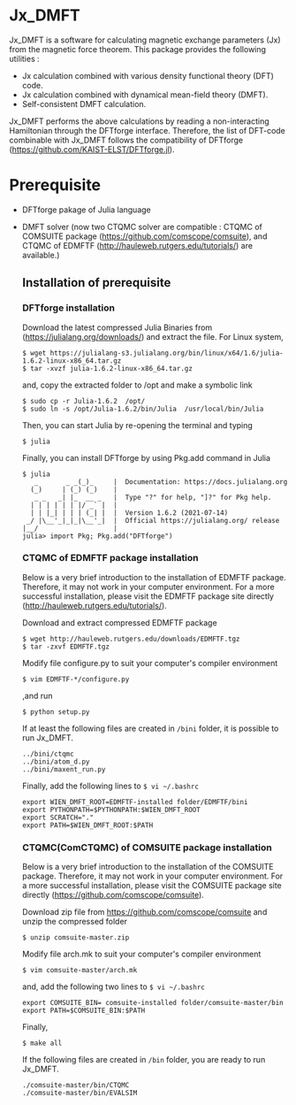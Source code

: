 # Jx_DMFT
Jx_DMFT is a software for calculating magnetic exchange parameters (Jx) from the magnetic force theorem. 
This package provides the following utilities :

* Jx calculation combined with various density functional theory (DFT) code.
* Jx calculation combined with dynamical mean-field theory (DMFT).
* Self-consistent DMFT calculation.

Jx_DMFT performs the above calculations by reading a non-interacting Hamiltonian through the DFTforge interface. Therefore, the list of DFT-code combinable with Jx_DMFT follows the compatibility of DFTforge (https://github.com/KAIST-ELST/DFTforge.jl).

# Prerequisite
* DFTforge pakage of Julia language
* DMFT solver (now two CTQMC solver are compatible : CTQMC of COMSUITE package (https://github.com/comscope/comsuite), and CTQMC of EDMFTF (http://hauleweb.rutgers.edu/tutorials/) are available.)

  ## Installation of prerequisite
    ### DFTforge installation
    Download the latest compressed Julia Binaries from (https://julialang.org/downloads/) and extract the file. For Linux system,
    ```
    $ wget https://julialang-s3.julialang.org/bin/linux/x64/1.6/julia-1.6.2-linux-x86_64.tar.gz
    $ tar -xvzf julia-1.6.2-linux-x86_64.tar.gz
    ```
    and, copy the extracted folder to /opt and make a symbolic link
    ```
    $ sudo cp -r Julia-1.6.2  /opt/
    $ sudo ln -s /opt/Julia-1.6.2/bin/Julia  /usr/local/bin/Julia
    ```
    Then, you can start Julia by re-opening the terminal and typing
    ```
    $ julia
    ```
    Finally, you can install DFTforge by using Pkg.add command in Julia
    ```
    $ julia
       _       _ _(_)_     |  Documentation: https://docs.julialang.org
      (_)     | (_) (_)    |
       _ _   _| |_  __ _   |  Type "?" for help, "]?" for Pkg help.
      | | | | | | |/ _` |  |
      | | |_| | | | (_| |  |  Version 1.6.2 (2021-07-14)
     _/ |\__'_|_|_|\__'_|  |  Official https://julialang.org/ release
    |__/                   |
    julia> import Pkg; Pkg.add("DFTforge")
    ```


    ### CTQMC of EDMFTF package installation
    Below is a very brief introduction to the installation of EDMFTF package. Therefore, it may not work in your computer environment. For a more successful installation, please visit the EDMFTF package site directly (http://hauleweb.rutgers.edu/tutorials/).
    
    Download and extract compressed EDMFTF package
    ```
    $ wget http://hauleweb.rutgers.edu/downloads/EDMFTF.tgz
    $ tar -zxvf EDMFTF.tgz
    ```
    
    Modify file configure.py to suit your computer's compiler environment
    ```
    $ vim EDMFTF-*/configure.py
    ```
    
    ,and run
    ```
    $ python setup.py
    ```
    
    If at least the following files are created in ``/bini`` folder, it is possible to run Jx_DMFT.
    ```
    ../bini/ctqmc
    ../bini/atom_d.py
    ../bini/maxent_run.py
    ```

    Finally, add the following lines to ``$ vi ~/.bashrc``
    ```
    export WIEN_DMFT_ROOT=EDMFTF-installed folder/EDMFTF/bini
    export PYTHONPATH=$PYTHONPATH:$WIEN_DMFT_ROOT
    export SCRATCH="."
    export PATH=$WIEN_DMFT_ROOT:$PATH
    ```
    

    ### CTQMC(ComCTQMC) of COMSUITE package installation
    Below is a very brief introduction to the installation of the COMSUITE package. Therefore, it may not work in your computer environment. For a more successful installation, please visit the COMSUITE package site directly (https://github.com/comscope/comsuite).
    
    Download zip file from https://github.com/comscope/comsuite and unzip the compressed folder
    ```
    $ unzip comsuite-master.zip 
    ```
    
    Modify file arch.mk to suit your computer's compiler environment
    ```
    $ vim comsuite-master/arch.mk
    ```
    
    and, add the following two lines to ``$ vi ~/.bashrc``
    
    ```
    export COMSUITE_BIN= comsuite-installed folder/comsuite-master/bin  
    export PATH=$COMSUITE_BIN:$PATH
    ```
   
    Finally, 
    ```
    $ make all
    ```
    
    If the following files are created in ``/bin`` folder, you are ready to run Jx_DMFT.
    
    ```
    ./comsuite-master/bin/CTQMC  
    ./comsuite-master/bin/EVALSIM 
    ```
    
    
    
